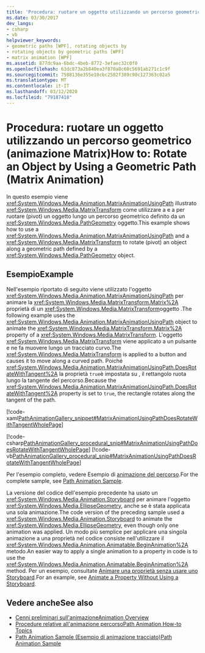 ```yaml
---
title: 'Procedura: ruotare un oggetto utilizzando un percorso geometrico (animazione Matrix)'
ms.date: 03/30/2017
dev_langs:
- csharp
- vb
helpviewer_keywords:
- geometric paths [WPF], rotating objects by
- rotating objects by geometric paths [WPF]
- matrix animation [WPF]
ms.assetid: 877dc9aa-6bdc-4beb-8772-3efaec32c0f0
ms.openlocfilehash: 63dc873a2b840ea3f870a8c60c5691ab271c1c9f
ms.sourcegitcommit: 7588136e355e10cbc2582f389c90c127363c02a5
ms.translationtype: MT
ms.contentlocale: it-IT
ms.lasthandoff: 03/12/2020
ms.locfileid: "79187418"
---
```

# <a name="how-to-rotate-an-object-by-using-a-geometric-path-matrix-animation"></a><span data-ttu-id="5380d-102">Procedura: ruotare un oggetto utilizzando un percorso geometrico (animazione Matrix)</span><span class="sxs-lookup"><span data-stu-id="5380d-102">How to: Rotate an Object by Using a Geometric Path (Matrix Animation)</span></span>
<span data-ttu-id="5380d-103">In questo esempio viene <xref:System.Windows.Media.Animation.MatrixAnimationUsingPath> illustrato <xref:System.Windows.Media.MatrixTransform> come utilizzare a e a per ruotare (pivot) un oggetto lungo un percorso geometrico definito da un <xref:System.Windows.Media.PathGeometry> oggetto.</span><span class="sxs-lookup"><span data-stu-id="5380d-103">This example shows how to use a <xref:System.Windows.Media.Animation.MatrixAnimationUsingPath> and a <xref:System.Windows.Media.MatrixTransform> to rotate (pivot) an object along a geometric path defined by a <xref:System.Windows.Media.PathGeometry> object.</span></span>  
  
## <a name="example"></a><span data-ttu-id="5380d-104">Esempio</span><span class="sxs-lookup"><span data-stu-id="5380d-104">Example</span></span>  
 <span data-ttu-id="5380d-105">Nell'esempio riportato di seguito viene utilizzato l'oggetto <xref:System.Windows.Media.Animation.MatrixAnimationUsingPath> per animare la <xref:System.Windows.Media.MatrixTransform.Matrix%2A> proprietà di un <xref:System.Windows.Media.MatrixTransform>oggetto .</span><span class="sxs-lookup"><span data-stu-id="5380d-105">The following example uses the <xref:System.Windows.Media.Animation.MatrixAnimationUsingPath> object to animate the <xref:System.Windows.Media.MatrixTransform.Matrix%2A> property of a <xref:System.Windows.Media.MatrixTransform>.</span></span> <span data-ttu-id="5380d-106">L'oggetto <xref:System.Windows.Media.MatrixTransform> viene applicato a un pulsante e ne fa muovere lungo un tracciato curvo.</span><span class="sxs-lookup"><span data-stu-id="5380d-106">The <xref:System.Windows.Media.MatrixTransform> is applied to a button and causes it to move along a curved path.</span></span> <span data-ttu-id="5380d-107">Poiché <xref:System.Windows.Media.Animation.MatrixAnimationUsingPath.DoesRotateWithTangent%2A> la proprietà `true`è impostata su , il rettangolo ruota lungo la tangente del percorso.</span><span class="sxs-lookup"><span data-stu-id="5380d-107">Because the <xref:System.Windows.Media.Animation.MatrixAnimationUsingPath.DoesRotateWithTangent%2A> property is set to `true`, the rectangle rotates along the tangent of the path.</span></span>  
  
 [!code-xaml[PathAnimationGallery_snippet#MatrixAnimationUsingPathDoesRotateWithTangentWholePage](~/samples/snippets/csharp/VS_Snippets_Wpf/PathAnimationGallery_snippet/CS/matrixanimationusingpathdoesrotatewithtangentexample.xaml#matrixanimationusingpathdoesrotatewithtangentwholepage)]  
  
 [!code-csharp[PathAnimationGallery_procedural_snip#MatrixAnimationUsingPathDoesRotateWithTangentWholePage](~/samples/snippets/csharp/VS_Snippets_Wpf/PathAnimationGallery_procedural_snip/CSharp/MatrixAnimationUsingPathDoesRotateWithTangentExample.cs#matrixanimationusingpathdoesrotatewithtangentwholepage)]
 [!code-vb[PathAnimationGallery_procedural_snip#MatrixAnimationUsingPathDoesRotateWithTangentWholePage](~/samples/snippets/visualbasic/VS_Snippets_Wpf/PathAnimationGallery_procedural_snip/VisualBasic/MatrixAnimationUsingPathDoesRotateWithTangentExample.vb#matrixanimationusingpathdoesrotatewithtangentwholepage)]  
  
 <span data-ttu-id="5380d-108">Per l'esempio completo, vedere Esempio di [animazione del percorso](https://github.com/Microsoft/WPF-Samples/tree/master/Animation/PathAnimations).</span><span class="sxs-lookup"><span data-stu-id="5380d-108">For the complete sample, see [Path Animation Sample](https://github.com/Microsoft/WPF-Samples/tree/master/Animation/PathAnimations).</span></span>  
  
 <span data-ttu-id="5380d-109">La versione del codice dell'esempio precedente ha usato un <xref:System.Windows.Media.Animation.Storyboard> per animare l'oggetto <xref:System.Windows.Media.EllipseGeometry>, anche se è stata applicata una sola animazione.</span><span class="sxs-lookup"><span data-stu-id="5380d-109">The code version of the preceding sample used a <xref:System.Windows.Media.Animation.Storyboard> to animate the <xref:System.Windows.Media.EllipseGeometry>, even though only one animation was applied.</span></span> <span data-ttu-id="5380d-110">Un modo più semplice per applicare una singola animazione a una proprietà nel codice consiste nell'utilizzare il <xref:System.Windows.Media.Animation.Animatable.BeginAnimation%2A> metodo.</span><span class="sxs-lookup"><span data-stu-id="5380d-110">An easier way to apply a single animation to a property in code is to use the <xref:System.Windows.Media.Animation.Animatable.BeginAnimation%2A> method.</span></span> <span data-ttu-id="5380d-111">Per un esempio, consultate [Animare una proprietà senza usare uno Storyboard](how-to-animate-a-property-without-using-a-storyboard.md).</span><span class="sxs-lookup"><span data-stu-id="5380d-111">For an example, see [Animate a Property Without Using a Storyboard](how-to-animate-a-property-without-using-a-storyboard.md).</span></span>  
  
## <a name="see-also"></a><span data-ttu-id="5380d-112">Vedere anche</span><span class="sxs-lookup"><span data-stu-id="5380d-112">See also</span></span>

- [<span data-ttu-id="5380d-113">Cenni preliminari sull'animazione</span><span class="sxs-lookup"><span data-stu-id="5380d-113">Animation Overview</span></span>](animation-overview.md)
- [<span data-ttu-id="5380d-114">Procedure relative all'animazione percorso</span><span class="sxs-lookup"><span data-stu-id="5380d-114">Path Animation How-to Topics</span></span>](path-animation-how-to-topics.md)
- [<span data-ttu-id="5380d-115">Path Animation Sample (Esempio di animazione tracciato)</span><span class="sxs-lookup"><span data-stu-id="5380d-115">Path Animation Sample</span></span>](https://github.com/Microsoft/WPF-Samples/tree/master/Animation/PathAnimations)
